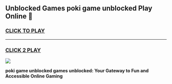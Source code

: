 
## Unblocked Games poki game unblocked Play Online 👋
<h3>
<a href="https://news.freeplayer.one?title=poki_game_unblocked&ref=17F">CLICK TO PLAY</a></h3>
<hr>

<h3>
<a href="https://news.freeplayer.one?title=poki_game_unblocked&ref=17F">CLICK 2 PLAY</a>
  
</h3>

<a href="https://news.freeplayer.one?title=poki_game_unblocked&ref=17F/"><img src="https://clearcache.store/games.png"></a>


**poki game unblocked games unblocked: Your Gateway to Fun and Accessible Online Gaming**
